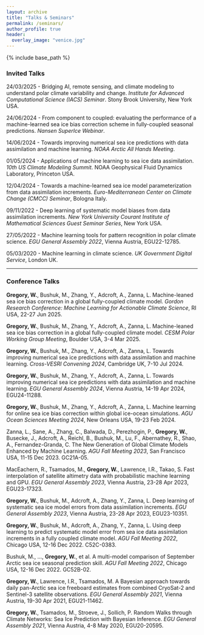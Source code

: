 ```yaml
---
layout: archive
title: "Talks & Seminars"
permalink: /seminars/
author_profile: true
header:
  overlay_image: "venice.jpg"
---
```

<!--
{% if author.googlescholar %}
  You can also find my articles on <u><a href="{{author.googlescholar}}">my Google Scholar profile</a>.</u>
{% endif %}

{% include base_path %}

{% for post in site.publications reversed %}
  {% include archive-single.html %}
{% endfor %}

 -->
{% include base_path %}

### Invited Talks

24/03/2025 - Bridging AI, remote sensing, and climate modeling to understand polar climate variability and change. *Institute for Advanced Computational Science (IACS) Seminar*. Stony Brook University, New York USA.

24/06/2024 - From component to coupled: evaluating the performance of a machine-learned sea ice bias correction scheme in fully-coupled seasonal predictions. *Nansen SuperIce Webinar*.

14/06/2024 - Towards improving numerical sea ice predictions with data assimilation and machine learning. *NOAA Arctic All Hands Meeting*.

01/05/2024 - Applications of machine learning to sea ice data assimilation. *10th US Climate Modeling Summit*. NOAA Geophysical Fluid Dynamics Laboratory, Princeton USA.

12/04/2024 - Towards a machine-learned sea ice model parameterization from data assimilation increments. *Euro-Mediterranean Center on Climate Change (CMCC) Seminar*, Bologna Italy.

09/11/2022 - Deep learning of systematic model biases from data assimilation increments. *New York University Courant Institute of Mathematical Sciences Guest Seminar Series*, New York USA.

27/05/2022 - Machine learning tools for pattern recognition in polar climate science. *EGU General Assembly 2022*, Vienna Austria, EGU22-12785.

05/03/2020 - Machine learning in climate science. *UK Government Digital Service*, London UK.

--------------------

### Conference Talks

**Gregory, W.**, Bushuk, M., Zhang, Y., Adcroft, A., Zanna, L. Machine-leaned sea ice bias correction in a global fully-coupled climate model. *Gordon Research Conference: Machine Learning for Actionable Climate Science*, RI USA, 22-27 Jun 2025.

**Gregory, W.**, Bushuk, M., Zhang, Y., Adcroft, A., Zanna, L. Machine-leaned sea ice bias correction in a global fully-coupled climate model. *CESM Polar Working Group Meeting*, Boulder USA, 3-4 Mar 2025.

**Gregory, W.**, Bushuk, M., Zhang, Y., Adcroft, A., Zanna, L. Towards improving numerical sea ice predictions with data assimilation and machine learning. *Cross-VESRI Convening 2024*, Cambridge UK, 7-10 Jul 2024.

**Gregory, W.**, Bushuk, M., Zhang, Y., Adcroft, A., Zanna, L. Towards improving numerical sea ice predictions with data assimilation and machine learning. *EGU General Assembly 2024*, Vienna Austria, 14-19 Apr 2024, EGU24-11288.

**Gregory, W.**, Bushuk, M., Zhang, Y., Adcroft, A., Zanna, L. Machine learning for online sea ice bias correction within global ice-ocean simulations. *AGU Ocean Sciences Meeting 2024*, New Orleans USA, 19-23 Feb 2024.

Zanna, L., Sane, A., Zhang, C., Balwada, D., Perezhogin, P., **Gregory, W.**, Busecke, J., Adcroft, A., Reichl, B., Bushuk, M., Lu, F., Abernathey, R., Shao, A., Fernandez-Granda, C. The New Generation of Global Climate Models Enhanced by Machine Learning. *AGU Fall Meeting 2023*, San Francisco USA, 11-15 Dec 2023. GC21A-05.

MacEachern, R., Tsamados, M., **Gregory, W.**, Lawrence, I.R., Takao, S. Fast interpolation of satellite altimetry data with probabilistic machine learning and GPU. *EGU General Assembly 2023*, Vienna Austria, 23-28 Apr 2023, EGU23-17323.

**Gregory, W.**, Bushuk, M., Adcroft, A., Zhang, Y., Zanna, L. Deep learning of systematic sea ice model errors from data assimilation increments. *EGU General Assembly 2023*, Vienna Austria, 23-28 Apr 2023, EGU23-10351.

**Gregory, W.**, Bushuk, M., Adcroft, A., Zhang, Y., Zanna, L. Using deep learning to predict systematic model error from sea ice data assimilation increments in a fully coupled climate model. *AGU Fall Meeting 2022*, Chicago USA, 12-16 Dec 2022. C52C-0383.

Bushuk, M., ..., **Gregory, W.**, et al. A multi-model comparison of September Arctic sea ice seasonal prediction skill. *AGU Fall Meeting 2022*, Chicago USA, 12-16 Dec 2022. GC52B-02.

**Gregory, W.**, Lawrence, I.R., Tsamados, M. A Bayesian approach towards daily pan-Arctic sea ice freeboard estimates from combined CryoSat-2 and Sentinel-3 satellite observations. *EGU General Assembly 2021*, Vienna Austria, 19-30 Apr 2021, EGU21-11462.

**Gregory, W.**, Tsamados, M., Stroeve, J., Sollich, P. Random Walks through Climate Networks: Sea Ice Prediction with Bayesian Inference. *EGU General Assembly 2021*, Vienna Austria, 4-8 May 2020, EGU20-20595.

